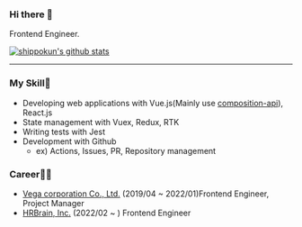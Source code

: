 ### Hi there 👋

Frontend Engineer.

[![shippokun's github stats](https://github-readme-stats.vercel.app/api?username=shippokun&show_icons=true&count_private=true)](https://github.com/anuraghazra/github-readme-stats)

---

### My Skill📝

- Developing web applications with Vue.js(Mainly use [composition-api](https://github.com/vuejs/composition-api)), React.js
- State management with Vuex, Redux, RTK
- Writing tests with Jest
- Development with Github
  - ex) Actions, Issues, PR, Repository management

### Career👨‍💻

- [Vega corporation Co., Ltd.](https://www.vega-c.com/) (2019/04 ~ 2022/01)Frontend Engineer, Project Manager
- [HRBrain, Inc.](https://www.hrbrain.co.jp/) (2022/02 ~ ) Frontend Engineer
